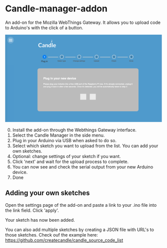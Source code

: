 # Candle-manager-addon
An add-on for the Mozilla WebThings Gateway. It allows you to upload code to Arduino's with the click of a button.

![Candle manager start screen](https://github.com/createcandle/Candle-manager-addon/blob/master/candle_manager_screenshot.png?raw=true)


0. Install the add-on through the Webthings Gateway interface.
1. Select the Candle Manager in the side menu.
2. Plug in your Arduino via USB when asked to do so.
3. Select which sketch you want to upload from the list. You can add your own sketches.
4. Optional: change settings of your sketch if you want.
5. Click 'next' and wait for the upload process to complete.
6. You can now see and check the serial output from your new Arduino device.
7. Done


## Adding your own sketches

Open the settings page of the add-on and paste a link to your .ino file into the link field. Click 'apply'.

Your sketch has now been added.

You can also add multiple sketches by creating a JSON file with URL's to those sketches. Check ouf the example here:
https://github.com/createcandle/candle_source_code_list
